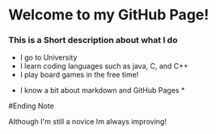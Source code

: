 # Welcome to my GitHub Page!


### This is a Short description about what I do

- I go to University
- I learn coding languages such as java, C, and C++
- I play board games in the free time!

* I know a bit about markdown and GitHub Pages *

#Ending Note

Although I'm still a novice Im always improving!
